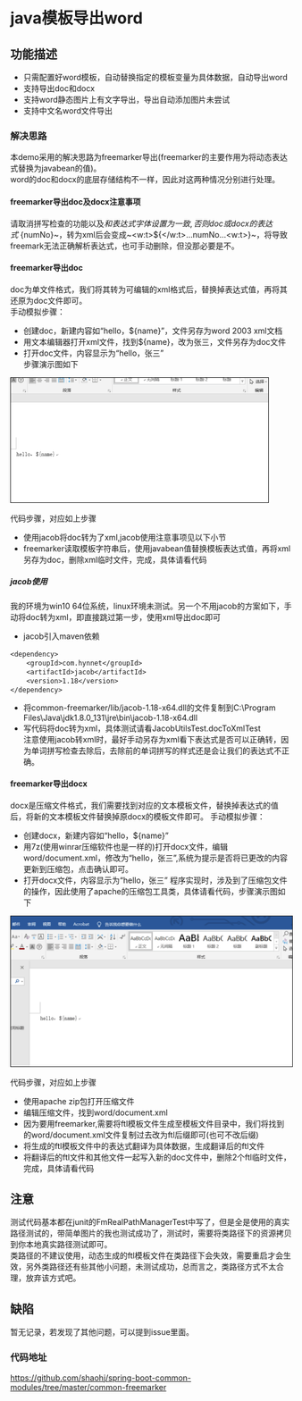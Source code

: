# java模板导出word

## 功能描述
* 只需配置好word模板，自动替换指定的模板变量为具体数据，自动导出word
* 支持导出doc和docx
* 支持word静态图片上有文字导出，导出自动添加图片未尝试
* 支持中文名word文件导出

### 解决思路
本demo采用的解决思路为freemarker导出(freemarker的主要作用为将动态表达式替换为javabean的值)。  
word的doc和docx的底层存储结构不一样，因此对这两种情况分别进行处理。

#### freemarker导出doc及docx注意事项
请取消拼写检查的功能以及$和表达式字体设置为一致,否则doc或docx的表达式~${numNo}~，转为xml后会变成~<w:t>${</w:t>...numNo...<w:t>}~，将导致freemark无法正确解析表达式，也可手动删除，但没那必要是不。

#### freemarker导出doc
doc为单文件格式，我们将其转为可编辑的xml格式后，替换掉表达式值，再将其还原为doc文件即可。  
手动模拟步骤：  
* 创建doc，新建内容如“hello，${name}”，文件另存为word 2003 xml文档
* 用文本编辑器打开xml文件，找到${name}，改为张三，文件另存为doc文件
* 打开doc文件，内容显示为“hello，张三”  
步骤演示图如下  
<img alt="模板导出doc.gif" src="./imgs/模板导出doc.gif" style="zoom:50%" border="1px"/> 

代码步骤，对应如上步骤  
* 使用jacob将doc转为了xml,jacob使用注意事项见以下小节  
* freemarker读取模板字符串后，使用javabean值替换模板表达式值，再将xml另存为doc，删除xml临时文件，完成，具体请看代码  

##### jacob使用
我的环境为win10 64位系统，linux环境未测试。另一个不用jacob的方案如下，手动将doc转为xml，即直接跳过第一步，使用xml导出doc即可  
* jacob引入maven依赖
~~~
<dependency>  
    <groupId>com.hynnet</groupId>  
    <artifactId>jacob</artifactId>  
    <version>1.18</version>  
</dependency>
~~~
* 将common-freemarker/lib/jacob-1.18-x64.dll的文件复制到C:\Program Files\Java\jdk1.8.0_131\jre\bin\jacob-1.18-x64.dll
* 写代码将doc转为xml，具体测试请看JacobUtilsTest.docToXmlTest  
注意使用jacob转xml时，最好手动另存为xml看下表达式是否可以正确转，因为单词拼写检查去除后，去除前的单词拼写的样式还是会让我们的表达式不正确。

#### freemarker导出docx
docx是压缩文件格式，我们需要找到对应的文本模板文件，替换掉表达式的值后，将新的文本模板文件替换掉原docx的模板文件即可。
手动模拟步骤：
* 创建docx，新建内容如“hello，${name}”
* 用7z(使用winrar压缩软件也是一样的)打开docx文件，编辑word/document.xml，修改为“hello，张三”,系统为提示是否将已更改的内容更新到压缩包，点击确认即可。
* 打开docx文件，内容显示为“hello，张三”
程序实现时，涉及到了压缩包文件的操作，因此使用了apache的压缩包工具类，具体请看代码，步骤演示图如下  
<img alt="模板导出docx.gif" src="./imgs/模板导出docx.gif" style="zoom:50%" border="1px"/>  

代码步骤，对应如上步骤  
* 使用apache zip包打开压缩文件
* 编辑压缩文件，找到word/document.xml
* 因为要用freemarker,需要将ftl模板文件生成至模板文件目录中，我们将找到的word/document.xml文件复制过去改为ftl后缀即可(也可不改后缀)
* 将生成的ftl模板文件中的表达式翻译为具体数据，生成翻译后的ftl文件
* 将翻译后的ftl文件和其他文件一起写入新的doc文件中，删除2个ftl临时文件，完成，具体请看代码

## 注意
测试代码基本都在junit的FmRealPathManagerTest中写了，但是全是使用的真实路径测试的，带简单图片的我也测试成功了，测试时，需要将类路径下的资源拷贝到你本地真实路径测试即可。  
类路径的不建议使用，动态生成的ftl模板文件在类路径下会失效，需要重启才会生效，另外类路径还有些其他小问题，未测试成功，总而言之，类路径方式不太合理，放弃该方式吧。

## 缺陷
暂无记录，若发现了其他问题，可以提到issue里面。

### 代码地址
https://github.com/shaohj/spring-boot-common-modules/tree/master/common-freemarker
